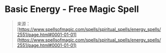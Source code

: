 <!--yml
category: 未分类
date: 2024-06-12 18:36:15
-->

# Basic Energy - Free Magic Spell

> 来源：[https://www.spellsofmagic.com/spells/spiritual_spells/energy_spells/2551/page.html#0001-01-01](https://www.spellsofmagic.com/spells/spiritual_spells/energy_spells/2551/page.html#0001-01-01)